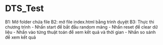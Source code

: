 # DTS_Test
B1: Mở folder chứa file
B2: mở file index.html bằng trình duyệt
B3: Thực thi chương trình
    - Nhấn start để bắt đầu random mảng
    - Nhấn reset để clear dữ liệu
    - Nhấn vào từng thuật toán để xem kết quả và thời gian
    - Nhấn so sánh để xem kết quả
